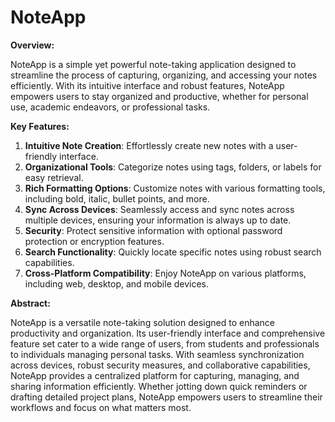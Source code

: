 # NoteApp

**Overview:**

NoteApp is a simple yet powerful note-taking application designed to streamline the process of capturing, organizing, and accessing your notes efficiently. With its intuitive interface and robust features, NoteApp empowers users to stay organized and productive, whether for personal use, academic endeavors, or professional tasks.

**Key Features:**

1. **Intuitive Note Creation**: Effortlessly create new notes with a user-friendly interface.
2. **Organizational Tools**: Categorize notes using tags, folders, or labels for easy retrieval.
3. **Rich Formatting Options**: Customize notes with various formatting tools, including bold, italic, bullet points, and more.
4. **Sync Across Devices**: Seamlessly access and sync notes across multiple devices, ensuring your information is always up to date.
5. **Security**: Protect sensitive information with optional password protection or encryption features.
6. **Search Functionality**: Quickly locate specific notes using robust search capabilities.
7. **Cross-Platform Compatibility**: Enjoy NoteApp on various platforms, including web, desktop, and mobile devices.

**Abstract:**

NoteApp is a versatile note-taking solution designed to enhance productivity and organization. Its user-friendly interface and comprehensive feature set cater to a wide range of users, from students and professionals to individuals managing personal tasks. With seamless synchronization across devices, robust security measures, and collaborative capabilities, NoteApp provides a centralized platform for capturing, managing, and sharing information efficiently. Whether jotting down quick reminders or drafting detailed project plans, NoteApp empowers users to streamline their workflows and focus on what matters most.
